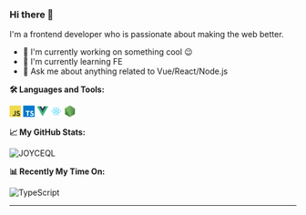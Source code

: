 ### Hi there 👋

I'm a frontend developer who is passionate about making the web better. 

- 🔭 I'm currently working on something cool 😉
- 🌱 I'm currently learning FE
- 💬 Ask me about anything related to Vue/React/Node.js

**🛠 Languages and Tools:**

<code><img height="20" src="https://raw.githubusercontent.com/github/explore/80688e429a7d4ef2fca1e82350fe8e3517d3494d/topics/javascript/javascript.png"></code>
<code><img height="20" src="https://raw.githubusercontent.com/github/explore/80688e429a7d4ef2fca1e82350fe8e3517d3494d/topics/typescript/typescript.png"></code>
<code><img height="20" src="https://raw.githubusercontent.com/github/explore/80688e429a7d4ef2fca1e82350fe8e3517d3494d/topics/vue/vue.png"></code>
<code><img height="20" src="https://raw.githubusercontent.com/github/explore/80688e429a7d4ef2fca1e82350fe8e3517d3494d/topics/react/react.png"></code>
<code><img height="20" src="https://raw.githubusercontent.com/github/explore/80688e429a7d4ef2fca1e82350fe8e3517d3494d/topics/nodejs/nodejs.png"></code>

**📈 My GitHub Stats:**

<img src="https://github-readme-stats.vercel.app/api?username=JOYCEQL&show_icons=true&theme=gotham" alt="JOYCEQL" />

**📊 Recently My Time On:**

<!--START_SECTION:shields-->
![TypeScript](https://img.shields.io/badge/TypeScript-100.0%25-3178C6?style=for-the-badge&logo=typescript)
<!--END_SECTION:shields-->
---
